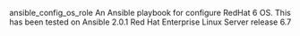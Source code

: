 ansible_config_os_role
An Ansible playbook for configure RedHat 6 OS.
This has been tested on Ansible 2.0.1 Red Hat Enterprise Linux Server release 6.7
